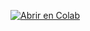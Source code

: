 [![Abrir en Colab](https://colab.research.google.com/assets/colab-badge.svg)](https://colab.research.google.com/github.com/sntamaria/Actividad-3.4-Representacion-de-datasets-seleccion-de-caracteristicas-y-entrenamiento-de-modelos/blob/main/MariadelosAngelesMartindelaCruz_Actividad_3_4_Representacion_de_datasets_seleccion_de_caracteristicas_y_entrenamiento_de_modelos.ipynb)
